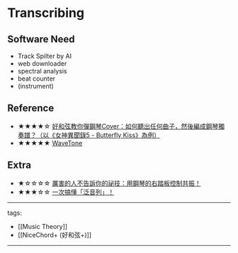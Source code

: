 # Transcribing

## Software Need
* Track Spilter by AI
* web downloader
* spectral analysis
* beat counter
* (instrument)

## Reference
* ★★★★☆ [好和弦教你彈鋼琴Cover：如何聽出任何曲子，然後編成鋼琴獨奏譜？（以《女神異聞錄5 - Butterfly Kiss》為例）](https://youtu.be/n4SqhV_2QAY)
* ★★★★★ [WaveTone](https://ackiesound.ifdef.jp/)

## Extra
* ★☆☆☆☆ [厲害的人不告訴你的祕技：用鋼琴的右踏板控制共振！](https://youtu.be/nLN8Gz9MJJs)
* ★★★☆☆ [一次搞懂「泛音列」！](https://www.youtube.com/watch?v=0iJmDhNocaQ)


---
tags:
  - [[Music Theory]]
  - [[NiceChord+ (好和弦+)]]

---
